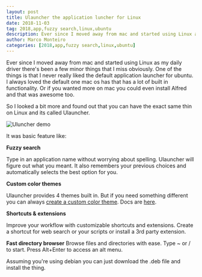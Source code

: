 ```yaml
---
layout: post
title: Ulauncher the application luncher for Linux
date: 2018-11-03
tag: 2018,app,fuzzy search,linux,ubuntu
description: Ever since I moved away from mac and started using Linux as my daily driver theres been a few minor things that I miss obviously. One of the things is
author: Marco Monteiro
categories: [2018,app,fuzzy search,linux,ubuntu]
---
```


Ever since I moved away from mac and started using Linux as my daily driver there's been a few minor things that I miss obviously. One of the things is that I never really liked the default application launcher for ubuntu. I always loved the default one mac os has that has a lot of built in functionality. Or if you wanted more on mac you could even install Alfred and that was awesome too.

So I looked a bit more and found out that you can have the exact same thin on Linux and its called Ulauncher.

<!--more-->

![Uluncher demo](https://ulauncher.io/assets/images/demo.gif)

It was basic feature like:

**Fuzzy search**

Type in an application name without worrying about spelling. Ulauncher will figure out what you meant. It also remembers your previous choices and automatically selects the best option for you.

**Custom color themes**

Ulauncher provides 4 themes built in. But if you need something different you can always [create a custom color theme](https://gist.github.com/gornostal/02a232e6e560da7946c053555ced6cce). Docs are [here](http://docs.ulauncher.io/en/latest/themes/themes.html).

**Shortcuts & extensions**

Improve your workflow with customizable shortcuts and extensions. Create a shortcut for web search or your scripts or install a 3rd party extension.

**Fast directory browser**
Browse files and directories with ease.  Type ~ or / to start. Press Alt+Enter to access an alt menu.

Assuming you're using debian you can just download the .deb file and install the thing.